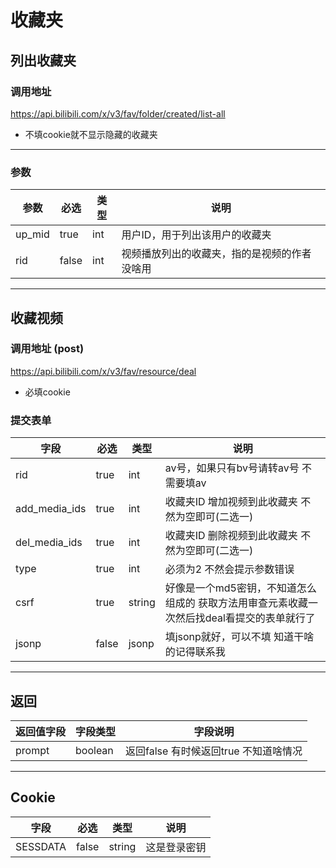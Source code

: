 # 收藏夹

## 列出收藏夹

### 调用地址
https://api.bilibili.com/x/v3/fav/folder/created/list-all

- 不填cookie就不显示隐藏的收藏夹

---

### 参数
|参数|必选|类型|说明|
|----|----|----|----|
|up_mid|true|int|用户ID，用于列出该用户的收藏夹|
|rid|false|int|视频播放列出的收藏夹，指的是视频的作者 没啥用|

---
## 收藏视频

### 调用地址 (post)
https://api.bilibili.com/x/v3/fav/resource/deal

- 必填cookie
### 提交表单
|字段|必选|类型|说明|
|----|----|----|----|
|rid|true|int|av号，如果只有bv号请转av号 不需要填av|
|add_media_ids|true|int|收藏夹ID 增加视频到此收藏夹 不然为空即可(二选一)|
|del_media_ids|true|int|收藏夹ID 删除视频到此收藏夹 不然为空即可(二选一)|
|type|true|int|必须为2 不然会提示参数错误|
|csrf|true|string|好像是一个md5密钥，不知道怎么组成的 获取方法用审查元素收藏一次然后找deal看提交的表单就行了|
|jsonp|false|jsonp|填jsonp就好，可以不填 知道干啥的记得联系我|


---
## 返回
|返回值字段|字段类型|字段说明|
|---------|-------|--------|
|prompt|boolean|返回false 有时候返回true 不知道啥情况|

---
## Cookie

|字段|必选|类型|说明|
|----|----|----|----|
|SESSDATA|false|string|这是登录密钥|
